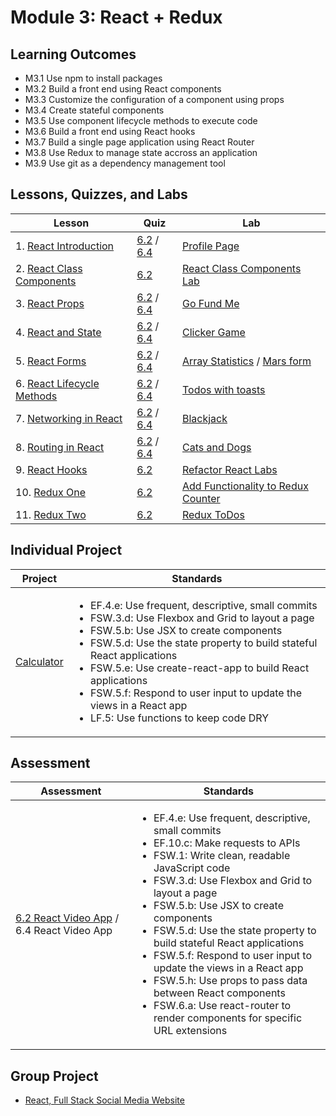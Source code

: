 # Module 3: React + Redux

## Learning Outcomes

- M3.1	Use npm to install packages
- M3.2	Build a front end using React components
- M3.3	Customize the configuration of a component using props
- M3.4	Create stateful components
- M3.5	Use component lifecycle methods to execute code 
- M3.6	Build a front end using React hooks
- M3.7	Build a single page application using React Router
- M3.8	Use Redux to manage state accross an application
- M3.9	Use git as a dependency management tool

## Lessons, Quizzes, and Labs

| Lesson | Quiz | Lab |
| --- | --- | --- |
| 1. [React Introduction](https://github.com/joinpursuit/Pursuit-Core-Web/tree/master/react/react_intro) | [6.2](https://canvas.instructure.com/courses/1605748/quizzes/4462121) / [6.4](https://canvas.instructure.com/courses/1705731/quizzes/4655726) | [Profile Page](https://github.com/joinpursuit/Pursuit-Core-Web-React-Introduction-Lab) |
| 2. [React Class Components](https://github.com/joinpursuit/Pursuit-Core-Web/blob/master/react/react_classes/README.md) | [6.2](https://noURL) | [React Class Components Lab](https://github.com/joinpursuit/Pursuit-Core-Web/blob/master/react/react_classes/lab/lab.md) |
| 3. [React Props](https://github.com/joinpursuit/Pursuit-Core-Web/tree/master/react/props_and_component_structure) | [6.2](https://canvas.instructure.com/courses/1605748/quizzes/4491891) / [6.4](https://canvas.instructure.com/courses/1705731/quizzes/4655724) | [Go Fund Me](https://github.com/joinpursuit/Pursuit-Core-Web-Props-Lab) |
| 4. [React and State]([https://github.com/joinpursuit/Pursuit-Core-Web/tree/master/react/react_events/README.md) | [6.2](https://canvas.instructure.com/courses/1605748/quizzes/4477601) / [6.4](https://canvas.instructure.com/courses/1705731/quizzes/4655727) | [Clicker Game](https://github.com/joinpursuit/Pursuit-Core-Web-React-State-Lab) |
| 5. [React Forms](https://github.com/joinpursuit/Pursuit-Core-Web/tree/master/react/react_forms) | [6.2](https://canvas.instructure.com/courses/1605748/assignments/13127884) / [6.4](https://canvas.instructure.com/courses/1705731/quizzes/4655725) | [Array Statistics](https://github.com/joinpursuit/Pursuit-Core-Web-React-Forms-Lab) / [Mars form](https://github.com/joinpursuit/Pursuit-Core-Web-Mars-Form-Lab) |
| 6. [React Lifecycle Methods](https://github.com/joinpursuit/Pursuit-Core-Web/tree/master/react/react_lifecycle_methods) | [6.2](https://canvas.instructure.com/courses/1605748/quizzes/4501660) / [6.4](https://canvas.instructure.com/courses/1705731/quizzes/4655722) | [Todos with toasts](https://github.com/joinpursuit/Pursuit-Core-Web-React-Lifecycles-Lab/tree/master) |
| 7. [Networking in React](https://github.com/joinpursuit/Pursuit-Core-Web/tree/master/react/react_networking) | [6.2](https://canvas.instructure.com/courses/1605748/assignments/13261311) / [6.4](https://canvas.instructure.com/courses/1705731/quizzes/4655723) | [Blackjack](https://github.com/joinpursuit/Pursuit-Core-Web-React-Networking-Lab) |
| 8. [Routing in React](https://github.com/joinpursuit/Pursuit-Core-Web/tree/master/react/react_routing) | [6.2](https://canvas.instructure.com/courses/1605748/assignments/13262987) / [6.4](https://canvas.instructure.com/courses/1705731/quizzes/4655721) | [Cats and Dogs](https://github.com/joinpursuit/Pursuit-Core-Web-React-Routing-Lab/blob/master/README.md) |
| 9. [React Hooks](https://github.com/joinpursuit/Pursuit-Core-Web/blob/master/react/react_hooks/README.md) | [6.2](https://canvas.instructure.com/courses/1605748/assignments/13445542) | [Refactor React Labs](https://github.com/joinpursuit/Pursuit-Core-Web-React-Hooks-Lab/blob/master/README.md) |
| 10. [Redux One](https://github.com/joinpursuit/Pursuit-Core-Web/blob/master/react_2/redux_1/README.md) | [6.2](https://canvas.instructure.com/courses/1605748/assignments/13486716) | [Add Functionality to Redux Counter](https://github.com/joinpursuit/FSW-Redux-One-Lab) |
| 11. [Redux Two](https://github.com/joinpursuit/Pursuit-Core-Web/blob/master/react_2/redux_2/README.md) | [6.2](https://canvas.instructure.com/courses/1605748/quizzes/4596400) | [Redux ToDos](https://github.com/joinpursuit/FSW-Redux-Two-Lab) |



## Individual Project

| Project | Standards |
| --- | --- |
| [Calculator](https://github.com/joinpursuit/FSW-React-Calculator) | <ul><li>EF.4.e: Use frequent, descriptive, small commits</li><li>FSW.3.d: Use Flexbox and Grid to layout a page</li><li>FSW.5.b: Use JSX to create components</li><li>FSW.5.d: Use the state property to build stateful React applications</li><li>FSW.5.e: Use create-react-app to build React applications</li><li>FSW.5.f: Respond to user input to update the views in a React app</li><li>LF.5: Use functions to keep code DRY</li></ul> |

## Assessment

| Assessment | Standards |
| --- | --- |
| [6.2 React Video App](https://canvas.instructure.com/courses/1605748/assignments/13393999) / 6.4 React Video App | <ul><li>EF.4.e: Use frequent, descriptive, small commits</li><li>EF.10.c: Make requests to APIs</li><li>FSW.1: Write clean, readable JavaScript code</li><li>FSW.3.d: Use Flexbox and Grid to layout a page</li><li>FSW.5.b: Use JSX to create components</li><li>FSW.5.d: Use the state property to build stateful React applications</li><li>FSW.5.f: Respond to user input to update the views in a React app</li><li>FSW.5.h: Use props to pass data between React components</li><li>FSW.6.a: Use react-router to render components for specific URL extensions</li></ul> |

## Group Project

- [React, Full Stack Social Media Website](https://github.com/joinpursuit/Pursuit-Core-Web-React-Group-Project/blob/master/README.md)
